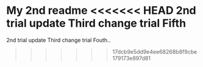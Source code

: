 My 2nd readme
<<<<<<< HEAD
 2nd trial update Third change trial Fifth
=======
2nd trial update
Third change trial
Fouth..
>>>>>>> 17dcb9e5dd9e4ee68268b8f9cbe179173e897d81
